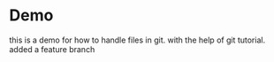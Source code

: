 # Demo

this is a demo for how to handle files in git.
with the help of git tutorial.
 added a feature branch
 